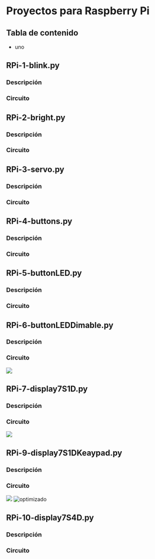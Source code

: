 Proyectos para Raspberry Pi 
===========================

## Tabla de contenido
- uno

## RPi-1-blink.py
### Descripción

### Circuito

## RPi-2-bright.py
### Descripción

### Circuito

## RPi-3-servo.py
### Descripción

### Circuito

## RPi-4-buttons.py
### Descripción

### Circuito

## RPi-5-buttonLED.py
### Descripción

### Circuito

## RPi-6-buttonLEDDimable.py
### Descripción

### Circuito
![](https://github.com/jcondea/raspberrypi-projects/raw/main/image/IMG_20200928_134143.jpg)

## RPi-7-display7S1D.py
### Descripción

### Circuito
![](https://github.com/jcondea/raspberrypi-projects/blob/main/image/IMG_20200929_120134.jpg)

## RPi-9-display7S1DKeaypad.py
### Descripción

### Circuito
![](https://github.com/jcondea/raspberrypi-projects/blob/main/image/IMG_20200929_144016.jpg)
![optimizado](https://github.com/jcondea/raspberrypi-projects/blob/main/image/IMG_20200929_170226.jpg)

## RPi-10-display7S4D.py
### Descripción

### Circuito
